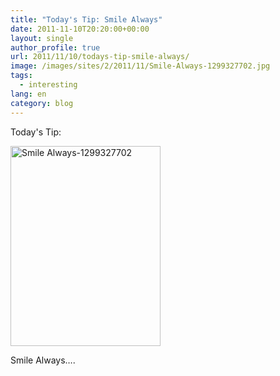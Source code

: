 ```yaml
---
title: "Today's Tip: Smile Always"
date: 2011-11-10T20:20:00+00:00
layout: single
author_profile: true
url: 2011/11/10/todays-tip-smile-always/
image: /images/sites/2/2011/11/Smile-Always-1299327702.jpg
tags:
  - interesting
lang: en
category: blog
---
```

Today's Tip:

[<img class="aligncenter size-full wp-image-205" alt="Smile Always-1299327702" src="/images/2011/11/Smile-Always-1299327702.jpg" width="240" height="320" srcset="/images/sites/2/2011/11/Smile-Always-1299327702.jpg 240w, /images/sites/2/2011/11/Smile-Always-1299327702-225x300.jpg 225w" sizes="(max-width: 240px) 100vw, 240px" />](/images/2011/11/Smile-Always-1299327702.jpg)

Smile Always&#8230;.
